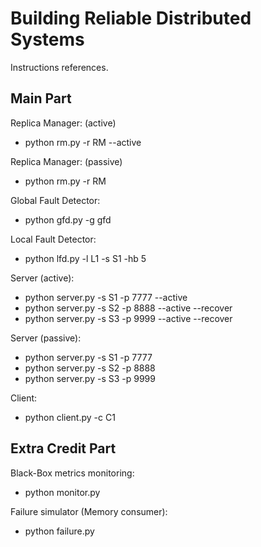 # Building Reliable Distributed Systems

Instructions references.

## Main Part

Replica Manager: (active)
- python rm.py -r RM --active

Replica Manager: (passive)
- python rm.py -r RM

Global Fault Detector:
- python gfd.py -g gfd

Local Fault Detector:
- python lfd.py -l L1 -s S1 -hb 5

Server (active):
- python server.py -s S1 -p 7777 --active
- python server.py -s S2 -p 8888 --active --recover
- python server.py -s S3 -p 9999 --active --recover

Server (passive):
- python server.py -s S1 -p 7777
- python server.py -s S2 -p 8888
- python server.py -s S3 -p 9999

Client:
- python client.py -c C1

## Extra Credit Part

Black-Box metrics monitoring:
- python monitor.py

Failure simulator (Memory consumer):
- python failure.py
